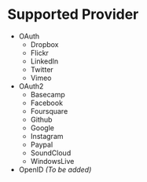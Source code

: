 # Supported Provider

* OAuth
	- Dropbox
	- Flickr
	- LinkedIn
	- Twitter
	- Vimeo
* OAuth2
	- Basecamp
	- Facebook
	- Foursquare
	- Github
	- Google
	- Instagram
	- Paypal
	- SoundCloud
	- WindowsLive
* OpenID *(To be added)*